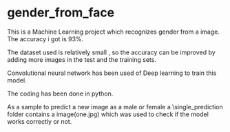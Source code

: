 # gender_from_face

This is a Machine Learning project which recognizes gender from a image. The accuracy i got is 93%.

The dataset used is relatively small , so the accuracy can be improved by adding more images in the test and the training sets.

Convolutional neural network has been used of Deep learning to train this model. 

The coding has been done in python.

As a sample to predict a new image as a male or female a \single_prediction folder contains a image(one.jpg) which was used to check if the model works correctly or not.

